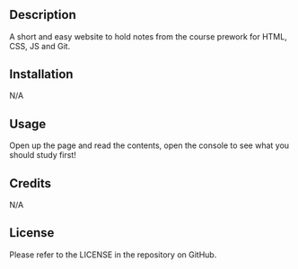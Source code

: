 # <prework-study-guide>

## Description

A short and easy website to hold notes from the course prework for HTML, CSS, JS and Git.

## Installation

N/A

## Usage

Open up the page and read the contents, open the console to see what you should study first!

## Credits

N/A

## License

Please refer to the LICENSE in the repository on GitHub.